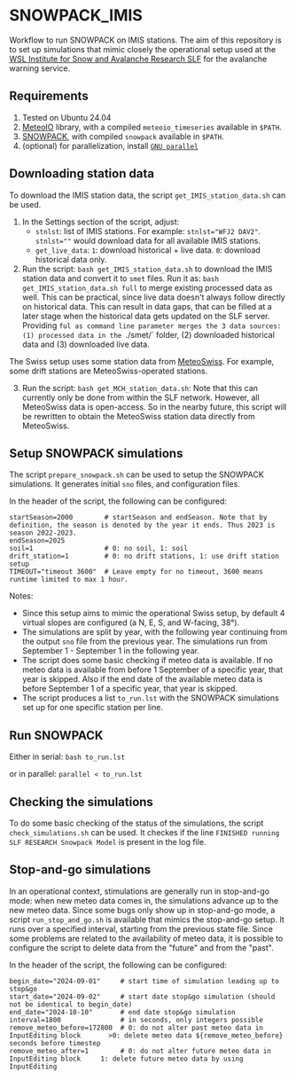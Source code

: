 # SNOWPACK_IMIS

Workflow to run SNOWPACK on IMIS stations. The aim of this repository is to set up simulations that mimic closely the operational setup used at the [WSL Institute for Snow and Avalanche Research SLF](https://www.slf.ch) for the avalanche warning service.


## Requirements
1. Tested on Ubuntu 24.04
2. [MeteoIO](https://meteoio.slf.ch) library, with a compiled `meteoio_timeseries` available in `$PATH`.
3. [SNOWPACK](https://snowpack.slf.ch), with compiled `snowpack` available in `$PATH`.
4. (optional) for parallelization, install [`GNU parallel`](https://www.gnu.org/software/parallel)


## Downloading station data

To download the IMIS station data, the script `get_IMIS_station_data.sh` can be used.

1. In the Settings section of the script, adjust:
     - `stnlst`: list of IMIS stations. For example: `stnlst="WFJ2 DAV2"`. `stnlst=""` would download data for all available IMIS stations.
     - `get_live_data`: `1`: download historical + live data. `0`: download historical data only.
2. Run the script: `bash get_IMIS_station_data.sh` to download the IMIS station data and convert it to `smet` files. Run it as: `bash get_IMIS_station_data.sh full` to merge existing processed data as well. This can be practical, since live data doesn't always follow directly on historical data. This can result in data gaps, that can be filled at a later stage when the historical data gets updated on the SLF server. Providing `ful as command line parameter merges the 3 data sources: (1) processed data in the `./smet/` folder, (2) downloaded historical data and (3) downloaded live data.


The Swiss setup uses some station data from [MeteoSwiss](https://meteoswiss.ch). For example, some drift stations are MeteoSwiss-operated stations.

3. Run the script: `bash get_MCH_station_data.sh`: Note that this can currently only be done from within the SLF network. However, all MeteoSwiss data is open-access. So in the nearby future, this script will be rewritten to obtain the MeteoSwiss station data directly from MeteoSwiss.


## Setup SNOWPACK simulations

The script `prepare_snowpack.sh` can be used to setup the SNOWPACK simulations. It generates initial `sno` files, and configuration files.

In the header of the script, the following can be configured:
```
startSeason=2000        # startSeason and endSeason. Note that by definition, the season is denoted by the year it ends. Thus 2023 is season 2022-2023.
endSeason=2025
soil=1                  # 0: no soil, 1: soil
drift_station=1         # 0: no drift stations, 1: use drift station setup
TIMEOUT="timeout 3600"  # Leave empty for no timeout, 3600 means runtime limited to max 1 hour.
```

Notes:
- Since this setup aims to mimic the operational Swiss setup, by default 4 virtual slopes are configured (a N, E, S, and W-facing, 38&deg;).
- The simulations are split by year, with the following year continuing from the output `sno` file from the previous year. The simulations run from September 1 - September 1 in the following year.
- The script does some basic checking if meteo data is available. If no meteo data is available from before 1 September of a specific year, that year is skipped. Also if the end date of the available meteo data is before September 1 of a specific year, that year is skipped.
- The script produces a list `to_run.lst` with the SNOWPACK simulations set up for one specific station per line.


## Run SNOWPACK
Either in serial:
`bash to_run.lst`

or in parallel:
`parallel < to_run.lst`


## Checking the simulations
To do some basic checking of the status of the simulations, the script `check_simulations.sh` can be used. It checkes if the line `FINISHED running SLF RESEARCH Snowpack Model` is present in the log file.


## Stop-and-go simulations
In an operational context, stimulations are generally run in stop-and-go mode: when new meteo data comes in, the simulations advance up to the new meteo data. Since some bugs only show up in stop-and-go mode, a script `run_stop_and_go.sh` is available that mimics the stop-and-go setup. It runs over a specified interval, starting from the previous state file. Since some problems are related to the availability of meteo data, it is possible to configure the script to delete data from the "future" and from the "past".

In the header of the script, the following can be configured:
```
begin_date="2024-09-01"		# start time of simulation leading up to stop&go
start_date="2024-09-02"		# start date stop&go simulation (should not be identical to begin_date)
end_date="2024-10-10"		# end date stop&go simulation
interval=1800		     	# in seconds, only integers possible
remove_meteo_before=172800	# 0: do not alter past meteo data in InputEditing block       >0: delete meteo data ${remove_meteo_before} seconds before timestep
remove_meteo_after=1		# 0: do not alter future meteo data in InputEditing block     1: delete future meteo data by using InputEditing
```
